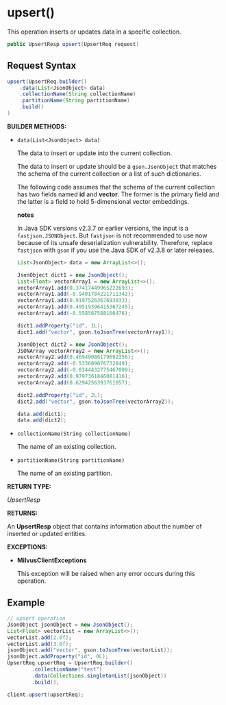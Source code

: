 # upsert()

This operation inserts or updates data in a specific collection.

```java
public UpsertResp upsert(UpsertReq request)
```

## Request Syntax

```java
upsert(UpsertReq.builder()
    .data(List<JsonObject> data)
    .collectionName(String collectionName)
    .partitionName(String partitionName)
    .build()
)
```

**BUILDER METHODS:**

- `data(List<JsonObject> data)`

    The data to insert or update into the current collection.

    The data to insert or update should be a `gson.JsonObject` that matches the schema of the current collection or a list of such dictionaries. 

    The following code assumes that the schema of the current collection has two fields named **id** and **vector**. The former is the primary field and the latter is a field to hold 5-dimensional vector embeddings.

    <div class="admonition note">

    <p><b>notes</b></p>

    <p>In Java SDK versions v2.3.7 or earlier versions, the input is a <code>fastjson.JSONObject</code>. But <code>fastjson</code> is not recommended to use now because of its unsafe deserialization vulnerability. Therefore, replace <code>fastjson</code> with <code>gson</code> if you use the Java SDK of v2.3.8 or later releases.</p>

    </div>

    ```java
    List<JsonObject> data = new ArrayList<>();
    
    JsonObject dict1 = new JsonObject();
    List<Float> vectorArray1 = new ArrayList<>();
    vectorArray1.add(0.37417449965222693);
    vectorArray1.add(-0.9401784221711342);
    vectorArray1.add(0.9197526367693833);
    vectorArray1.add(0.49519396415367245);
    vectorArray1.add(-0.558567588166478);
    
    dict1.addProperty("id", 1L);
    dict1.add("vector", gson.toJsonTree(vectorArray1));
    
    JsonObject dict2 = new JsonObject();
    JSONArray vectorArray2 = new ArrayList<>();
    vectorArray2.add(0.46949086179692356);
    vectorArray2.add(-0.533609076732849);
    vectorArray2.add(-0.8344432775467099);
    vectorArray2.add(0.9797361846081416);
    vectorArray2.add(0.6294256393761057);
    
    dict2.addProperty("id", 2L);
    dict2.add("vector", gson.toJsonTree(vectorArray2));
    
    data.add(dict1);
    data.add(dict2);
    ```

- `collectionName(String collectionName)`

    The name of an existing collection.

- `partitionName(String partitionName)`

    The name of an existing partition.

**RETURN TYPE:**

*UpsertResp*

**RETURNS:**

An **UpsertResp** object that contains information about the number of inserted or updated entities.

**EXCEPTIONS:**

- **MilvusClientExceptions**

    This exception will be raised when any error occurs during this operation.

## Example

```java
// upsert operation
JsonObject jsonObject = new JsonObject();
List<Float> vectorList = new ArrayList<>();
vectorList.add(2.0f);
vectorList.add(3.0f);
jsonObject.add("vector", gson.toJsonTree(vectorList));
jsonObject.addProperty("id", 0L);
UpsertReq upsertReq = UpsertReq.builder()
        .collectionName("test")
        .data(Collections.singletonList(jsonObject))
        .build();

client.upsert(upsertReq);
```

